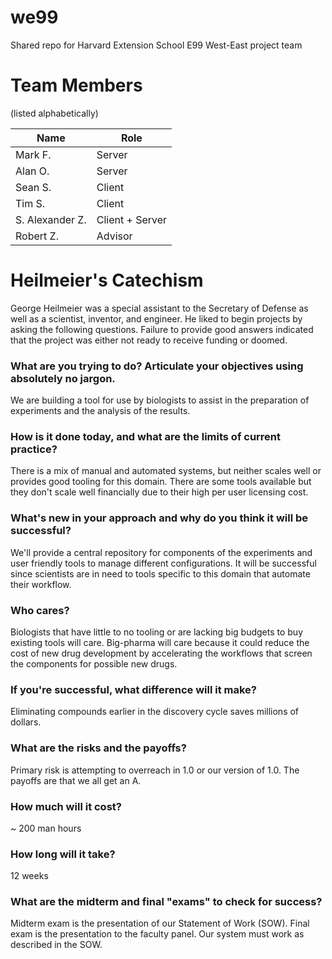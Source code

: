 # we99
Shared repo for Harvard Extension School E99 West-East project team

# Team Members

(listed alphabetically)

Name            | Role
--------------- | -------------
Mark F.         | Server
Alan O.         | Server
Sean S.         | Client
Tim S.          | Client
S. Alexander Z. | Client + Server
Robert Z.       | Advisor

# Heilmeier's Catechism

George Heilmeier was a special assistant to the Secretary of Defense as well as a
scientist, inventor, and engineer. He liked to begin projects by asking the
following questions. Failure to provide good answers indicated that the
project was either not ready to receive funding or doomed.

### What are you trying to do? Articulate your objectives using absolutely no jargon.
We are building a tool for use by biologists to assist in the preparation of
experiments and the analysis of the results.
### How is it done today, and what are the limits of current practice?
There is a mix of manual and automated systems, but neither scales well or
provides good tooling for this domain. There are some tools available but they
don't scale well financially due to their high per user licensing cost.
### What's new in your approach and why do you think it will be successful?
We'll provide a central repository for components of the experiments and user
friendly tools to manage different configurations. It will be successful since
scientists are in need to tools specific to this domain that automate their
workflow.
### Who cares?
Biologists that have little to no tooling or are lacking big budgets to buy
existing tools will care. Big-pharma will care because it could reduce the cost
of new drug development by accelerating the workflows that screen the components
for possible new drugs.
### If you're successful, what difference will it make?
Eliminating compounds earlier in the discovery cycle saves millions of dollars.
### What are the risks and the payoffs?
Primary risk is attempting to overreach in 1.0 or our version of 1.0. The payoffs
are that we all get an A.
### How much will it cost?
~ 200 man hours
### How long will it take?
12 weeks
### What are the midterm and final "exams" to check for success?
Midterm exam is the presentation of our Statement of Work (SOW).
Final exam is the presentation to the faculty panel. Our system must work as
described in the SOW.


